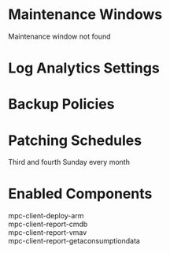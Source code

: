 # Maintenance Windows
Maintenance window not found
# Log Analytics Settings
# Backup Policies
# Patching Schedules
Third and fourth Sunday every month
# Enabled Components
<p>mpc-client-deploy-arm<br>mpc-client-report-cmdb<br>mpc-client-report-vmav<br>mpc-client-report-getaconsumptiondata<br></p>
